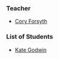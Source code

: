 ### Teacher

 * [Cory Forsyth](http://github.com/bantic)

### List of Students

  * [Kate Godwin](https://github.com/ohmygodwin)
